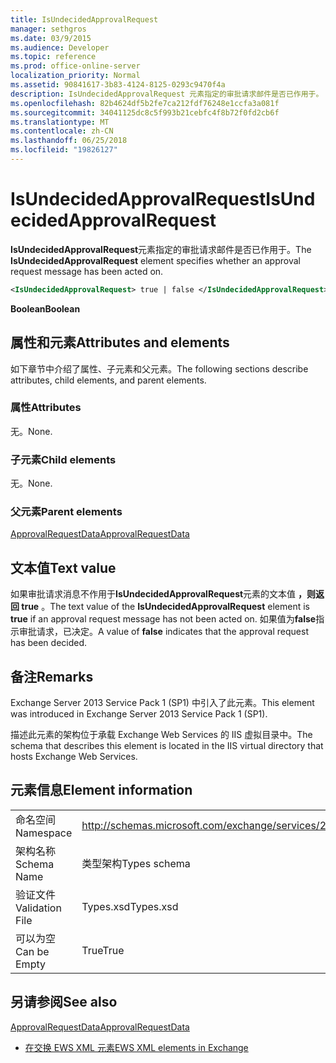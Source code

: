 ```yaml
---
title: IsUndecidedApprovalRequest
manager: sethgros
ms.date: 03/9/2015
ms.audience: Developer
ms.topic: reference
ms.prod: office-online-server
localization_priority: Normal
ms.assetid: 90841617-3b83-4124-8125-0293c9470f4a
description: IsUndecidedApprovalRequest 元素指定的审批请求邮件是否已作用于。
ms.openlocfilehash: 82b4624df5b2fe7ca212fdf76248e1ccfa3a081f
ms.sourcegitcommit: 34041125dc8c5f993b21cebfc4f8b72f0fd2cb6f
ms.translationtype: MT
ms.contentlocale: zh-CN
ms.lasthandoff: 06/25/2018
ms.locfileid: "19826127"
---
```

# <a name="isundecidedapprovalrequest"></a><span data-ttu-id="07a87-103">IsUndecidedApprovalRequest</span><span class="sxs-lookup"><span data-stu-id="07a87-103">IsUndecidedApprovalRequest</span></span>

<span data-ttu-id="07a87-104">**IsUndecidedApprovalRequest**元素指定的审批请求邮件是否已作用于。</span><span class="sxs-lookup"><span data-stu-id="07a87-104">The **IsUndecidedApprovalRequest** element specifies whether an approval request message has been acted on.</span></span> 
  
```XML
<IsUndecidedApprovalRequest> true | false </IsUndecidedApprovalRequest>
```

 <span data-ttu-id="07a87-105">**Boolean**</span><span class="sxs-lookup"><span data-stu-id="07a87-105">**Boolean**</span></span>
## <a name="attributes-and-elements"></a><span data-ttu-id="07a87-106">属性和元素</span><span class="sxs-lookup"><span data-stu-id="07a87-106">Attributes and elements</span></span>

<span data-ttu-id="07a87-107">如下章节中介绍了属性、子元素和父元素。</span><span class="sxs-lookup"><span data-stu-id="07a87-107">The following sections describe attributes, child elements, and parent elements.</span></span>
  
### <a name="attributes"></a><span data-ttu-id="07a87-108">属性</span><span class="sxs-lookup"><span data-stu-id="07a87-108">Attributes</span></span>

<span data-ttu-id="07a87-109">无。</span><span class="sxs-lookup"><span data-stu-id="07a87-109">None.</span></span>
  
### <a name="child-elements"></a><span data-ttu-id="07a87-110">子元素</span><span class="sxs-lookup"><span data-stu-id="07a87-110">Child elements</span></span>

<span data-ttu-id="07a87-111">无。</span><span class="sxs-lookup"><span data-stu-id="07a87-111">None.</span></span>
  
### <a name="parent-elements"></a><span data-ttu-id="07a87-112">父元素</span><span class="sxs-lookup"><span data-stu-id="07a87-112">Parent elements</span></span>

[<span data-ttu-id="07a87-113">ApprovalRequestData</span><span class="sxs-lookup"><span data-stu-id="07a87-113">ApprovalRequestData</span></span>](approvalrequestdata.md)
  
## <a name="text-value"></a><span data-ttu-id="07a87-114">文本值</span><span class="sxs-lookup"><span data-stu-id="07a87-114">Text value</span></span>

<span data-ttu-id="07a87-115">如果审批请求消息不作用于**IsUndecidedApprovalRequest**元素的文本值 **，则返回 true** 。</span><span class="sxs-lookup"><span data-stu-id="07a87-115">The text value of the **IsUndecidedApprovalRequest** element is **true** if an approval request message has not been acted on.</span></span> <span data-ttu-id="07a87-116">如果值为**false**指示审批请求，已决定。</span><span class="sxs-lookup"><span data-stu-id="07a87-116">A value of **false** indicates that the approval request has been decided.</span></span> 
  
## <a name="remarks"></a><span data-ttu-id="07a87-117">备注</span><span class="sxs-lookup"><span data-stu-id="07a87-117">Remarks</span></span>

<span data-ttu-id="07a87-118">Exchange Server 2013 Service Pack 1 (SP1) 中引入了此元素。</span><span class="sxs-lookup"><span data-stu-id="07a87-118">This element was introduced in Exchange Server 2013 Service Pack 1 (SP1).</span></span>
  
<span data-ttu-id="07a87-119">描述此元素的架构位于承载 Exchange Web Services 的 IIS 虚拟目录中。</span><span class="sxs-lookup"><span data-stu-id="07a87-119">The schema that describes this element is located in the IIS virtual directory that hosts Exchange Web Services.</span></span>
  
## <a name="element-information"></a><span data-ttu-id="07a87-120">元素信息</span><span class="sxs-lookup"><span data-stu-id="07a87-120">Element information</span></span>

|||
|:-----|:-----|
|<span data-ttu-id="07a87-121">命名空间</span><span class="sxs-lookup"><span data-stu-id="07a87-121">Namespace</span></span>  <br/> |http://schemas.microsoft.com/exchange/services/2006/types  <br/> |
|<span data-ttu-id="07a87-122">架构名称</span><span class="sxs-lookup"><span data-stu-id="07a87-122">Schema Name</span></span>  <br/> |<span data-ttu-id="07a87-123">类型架构</span><span class="sxs-lookup"><span data-stu-id="07a87-123">Types schema</span></span>  <br/> |
|<span data-ttu-id="07a87-124">验证文件</span><span class="sxs-lookup"><span data-stu-id="07a87-124">Validation File</span></span>  <br/> |<span data-ttu-id="07a87-125">Types.xsd</span><span class="sxs-lookup"><span data-stu-id="07a87-125">Types.xsd</span></span>  <br/> |
|<span data-ttu-id="07a87-126">可以为空</span><span class="sxs-lookup"><span data-stu-id="07a87-126">Can be Empty</span></span>  <br/> |<span data-ttu-id="07a87-127">True</span><span class="sxs-lookup"><span data-stu-id="07a87-127">True</span></span>  <br/> |
   
## <a name="see-also"></a><span data-ttu-id="07a87-128">另请参阅</span><span class="sxs-lookup"><span data-stu-id="07a87-128">See also</span></span>



[<span data-ttu-id="07a87-129">ApprovalRequestData</span><span class="sxs-lookup"><span data-stu-id="07a87-129">ApprovalRequestData</span></span>](approvalrequestdata.md)


- [<span data-ttu-id="07a87-130">在交换 EWS XML 元素</span><span class="sxs-lookup"><span data-stu-id="07a87-130">EWS XML elements in Exchange</span></span>](ews-xml-elements-in-exchange.md)

